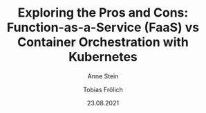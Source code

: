 ---
src: '/blog/function-as-a-service-faas-vs-kubernetes'
img: '/img/blogs/superluminar-aws-kubernetes.jpg'
alt: 'superluminar aws kubernetes'
preTitle: 'Cloud computing faceoff: FaaS vs. Kubernetes'
title: "Exploring the Pros and Cons: Function-as-a-Service (FaaS) vs Container Orchestration with Kubernetes"
description: 'Unravel FaaS vs. Kubernetes in our in-depth guide. Understand their strengths, weaknesses, use cases, and costs to inform your cloud computing decisions.'
date: '23.08.2021'
author:
  - Anne Stein
  - Tobias Frölich
technology:
  - Kubernetes
productUpdates: []
topic: []
---